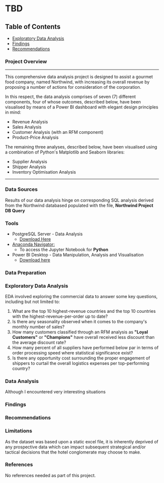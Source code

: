 
# TBD

## Table of Contents

- [Exploratory Data Analysis](#exploratory-data-analysis)
- [Findings](#findings)
- [Recommendations](#recommendations)

### Project Overview
---
This comprehensive data analysis project is designed to assist a gourmet food company, named Northwind, with increasing its overall revenue by proposing a number of actions for consideration of the corporation. 

In this respect, the data analysis comprises of seven (7) different components, four of whose outcomes, described below, have been visualised by means of a Power BI dashboard with elegant design principles in mind:

* Revenue Analysis
* Sales Analysis
* Customer Analysis (with an RFM component)
* Product-Price Analysis

The remaining three analyses, described below, have been visualised using a combination of Python's Matplotlib and Seaborn libraries:

* Supplier Analysis
* Shipper Analysis
* Inventory Optimisation Analysis

****

### Data Sources

Results of our data analysis hinge on corresponding SQL analysis derived from the Northwind databased populated with the file, **Northwind Project DB Query**

### Tools

- PostgreSQL Server - Data Analysis
  - [Download Here](https://www.postgresql.org/download/)
- [Anaconda Navigator: ](https://www.anaconda.com/download)
  - To access the Jupyter Notebook for **Python**
- Power BI Desktop - Data Manipulation, Analysis and Visualisation
  - [Download here](https://www.microsoft.com/en-us/download/details.aspx?id=58494)

### Data Preparation

### Exploratory Data Analysis

EDA involved exploring the commercial data to answer some key questions, including but not limited to:

1. What are the top 10 highest-revenue countries and the top 10 countries with the highest-revenue-per-order up to date?
2. Is there any seasonality observed when it comes to the company's monthly number of sales?
3. How many customers classified through an RFM analysis as **"Loyal Customers"** or **"Champions"** have overall received less discount than the average discount rate?
4. How many percent of all suppliers have performed below par in terms of order processing speed where statistical significance exist?
5. Is there any opportunity cost surrounding the proper engagement of shippers to curtail the overall logistics expenses per top-performing country?

### Data Analysis

Although I encountered very interesting situations 

### Findings

### Recommendations

### Limitations

As the dataset was based upon a static excel file, it is inherently deprived of any prospective data which can impact subsequent strategical and/or tactical decisions that the hotel conglomerate may choose to make.

### References

No references needed as part of this project.
